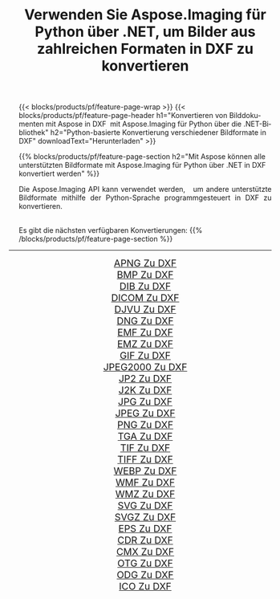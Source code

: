 ﻿---
title: Verwenden Sie Aspose.Imaging für Python über .NET, um Bilder aus zahlreichen Formaten in DXF zu konvertieren 
weight: 3920
url: /de/python-net/conversion/to/dxf 
lang: de
langdirlevel: 2
locales: zh-hans,ja,it,ru,de,es,fr,nl,id,lt,pl,pt,vi,tr,ko,zh-hant,ar,hi,th,sv,cs,uk,he
description: Sie können Aspose.Imaging für Python über die .NET-Bibliothek verwenden, um eine Vielzahl von Formaten in DXF zu konvertieren.
---

{{< blocks/products/pf/feature-page-wrap >}}
{{< blocks/products/pf/feature-page-header h1="Konvertieren von Bilddokumenten mit Aspose in DXF  mit Aspose.Imaging für Python über die .NET-Bibliothek" h2="Python-basierte Konvertierung verschiedener Bildformate in DXF" downloadText="Herunterladen" >}}


{{% blocks/products/pf/feature-page-section  h2="Mit Aspose können alle unterstützten Bildformate mit Aspose.Imaging für Python über .NET in DXF konvertiert werden" %}}
<p align=justify>Die Aspose.Imaging API kann verwendet werden,   um andere unterstützte Bildformate mithilfe der Python-Sprache programmgesteuert in DXF zu konvertieren.</p>
<br/>
Es gibt die nächsten verfügbaren Konvertierungen:
{{% /blocks/products/pf/feature-page-section %}}
<div class="container-fluid productfamilypage bg-gray">
    <div class="convertypes bg-gray agp-content section">
        <div class="container">
		<hr style="margin-left:-20px;"/>
		<div class="row other-converters" style="gap: 10px;font-size: 19px;text-align:center;">
		    <div class='col-md-2 other-converter remove-lp remove-rp'><a href="/imaging/de/python-net/conversion/apng-to-dxf" style="padding:15px;">APNG Zu DXF</a></div>
<div class='col-md-2 other-converter remove-lp remove-rp'><a href="/imaging/de/python-net/conversion/bmp-to-dxf" style="padding:15px;">BMP Zu DXF</a></div>
<div class='col-md-2 other-converter remove-lp remove-rp'><a href="/imaging/de/python-net/conversion/dib-to-dxf" style="padding:15px;">DIB Zu DXF</a></div>
<div class='col-md-2 other-converter remove-lp remove-rp'><a href="/imaging/de/python-net/conversion/dicom-to-dxf" style="padding:15px;">DICOM Zu DXF</a></div>
<div class='col-md-2 other-converter remove-lp remove-rp'><a href="/imaging/de/python-net/conversion/djvu-to-dxf" style="padding:15px;">DJVU Zu DXF</a></div>
<div class='col-md-2 other-converter remove-lp remove-rp'><a href="/imaging/de/python-net/conversion/dng-to-dxf" style="padding:15px;">DNG Zu DXF</a></div>
<div class='col-md-2 other-converter remove-lp remove-rp'><a href="/imaging/de/python-net/conversion/emf-to-dxf" style="padding:15px;">EMF Zu DXF</a></div>
<div class='col-md-2 other-converter remove-lp remove-rp'><a href="/imaging/de/python-net/conversion/emz-to-dxf" style="padding:15px;">EMZ Zu DXF</a></div>
<div class='col-md-2 other-converter remove-lp remove-rp'><a href="/imaging/de/python-net/conversion/gif-to-dxf" style="padding:15px;">GIF Zu DXF</a></div>
<div class='col-md-2 other-converter remove-lp remove-rp'><a href="/imaging/de/python-net/conversion/jpeg2000-to-dxf" style="padding:15px;">JPEG2000 Zu DXF</a></div>
<div class='col-md-2 other-converter remove-lp remove-rp'><a href="/imaging/de/python-net/conversion/jp2-to-dxf" style="padding:15px;">JP2 Zu DXF</a></div>
<div class='col-md-2 other-converter remove-lp remove-rp'><a href="/imaging/de/python-net/conversion/j2k-to-dxf" style="padding:15px;">J2K Zu DXF</a></div>
<div class='col-md-2 other-converter remove-lp remove-rp'><a href="/imaging/de/python-net/conversion/jpg-to-dxf" style="padding:15px;">JPG Zu DXF</a></div>
<div class='col-md-2 other-converter remove-lp remove-rp'><a href="/imaging/de/python-net/conversion/jpeg-to-dxf" style="padding:15px;">JPEG Zu DXF</a></div>
<div class='col-md-2 other-converter remove-lp remove-rp'><a href="/imaging/de/python-net/conversion/png-to-dxf" style="padding:15px;">PNG Zu DXF</a></div>
<div class='col-md-2 other-converter remove-lp remove-rp'><a href="/imaging/de/python-net/conversion/tga-to-dxf" style="padding:15px;">TGA Zu DXF</a></div>
<div class='col-md-2 other-converter remove-lp remove-rp'><a href="/imaging/de/python-net/conversion/tif-to-dxf" style="padding:15px;">TIF Zu DXF</a></div>
<div class='col-md-2 other-converter remove-lp remove-rp'><a href="/imaging/de/python-net/conversion/tiff-to-dxf" style="padding:15px;">TIFF Zu DXF</a></div>
<div class='col-md-2 other-converter remove-lp remove-rp'><a href="/imaging/de/python-net/conversion/webp-to-dxf" style="padding:15px;">WEBP Zu DXF</a></div>
<div class='col-md-2 other-converter remove-lp remove-rp'><a href="/imaging/de/python-net/conversion/wmf-to-dxf" style="padding:15px;">WMF Zu DXF</a></div>
<div class='col-md-2 other-converter remove-lp remove-rp'><a href="/imaging/de/python-net/conversion/wmz-to-dxf" style="padding:15px;">WMZ Zu DXF</a></div>
<div class='col-md-2 other-converter remove-lp remove-rp'><a href="/imaging/de/python-net/conversion/svg-to-dxf" style="padding:15px;">SVG Zu DXF</a></div>
<div class='col-md-2 other-converter remove-lp remove-rp'><a href="/imaging/de/python-net/conversion/svgz-to-dxf" style="padding:15px;">SVGZ Zu DXF</a></div>
<div class='col-md-2 other-converter remove-lp remove-rp'><a href="/imaging/de/python-net/conversion/eps-to-dxf" style="padding:15px;">EPS Zu DXF</a></div>
<div class='col-md-2 other-converter remove-lp remove-rp'><a href="/imaging/de/python-net/conversion/cdr-to-dxf" style="padding:15px;">CDR Zu DXF</a></div>
<div class='col-md-2 other-converter remove-lp remove-rp'><a href="/imaging/de/python-net/conversion/cmx-to-dxf" style="padding:15px;">CMX Zu DXF</a></div>
<div class='col-md-2 other-converter remove-lp remove-rp'><a href="/imaging/de/python-net/conversion/otg-to-dxf" style="padding:15px;">OTG Zu DXF</a></div>
<div class='col-md-2 other-converter remove-lp remove-rp'><a href="/imaging/de/python-net/conversion/odg-to-dxf" style="padding:15px;">ODG Zu DXF</a></div>
<div class='col-md-2 other-converter remove-lp remove-rp'><a href="/imaging/de/python-net/conversion/ico-to-dxf" style="padding:15px;">ICO Zu DXF</a></div>
                </div>
        </div>
    </div>
</div>
<br/>

